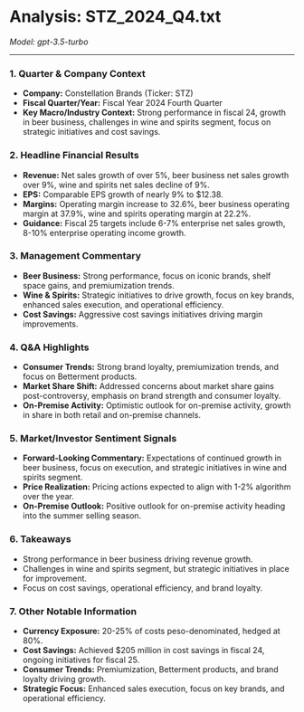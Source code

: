# Analysis: STZ_2024_Q4.txt

*Model: gpt-3.5-turbo*

---

### 1. Quarter & Company Context
- **Company:** Constellation Brands (Ticker: STZ)
- **Fiscal Quarter/Year:** Fiscal Year 2024 Fourth Quarter
- **Key Macro/Industry Context:** Strong performance in fiscal 24, growth in beer business, challenges in wine and spirits segment, focus on strategic initiatives and cost savings.

### 2. Headline Financial Results
- **Revenue:** Net sales growth of over 5%, beer business net sales growth over 9%, wine and spirits net sales decline of 9%.
- **EPS:** Comparable EPS growth of nearly 9% to $12.38.
- **Margins:** Operating margin increase to 32.6%, beer business operating margin at 37.9%, wine and spirits operating margin at 22.2%.
- **Guidance:** Fiscal 25 targets include 6-7% enterprise net sales growth, 8-10% enterprise operating income growth.

### 3. Management Commentary
- **Beer Business:** Strong performance, focus on iconic brands, shelf space gains, and premiumization trends.
- **Wine & Spirits:** Strategic initiatives to drive growth, focus on key brands, enhanced sales execution, and operational efficiency.
- **Cost Savings:** Aggressive cost savings initiatives driving margin improvements.

### 4. Q&A Highlights
- **Consumer Trends:** Strong brand loyalty, premiumization trends, and focus on Betterment products.
- **Market Share Shift:** Addressed concerns about market share gains post-controversy, emphasis on brand strength and consumer loyalty.
- **On-Premise Activity:** Optimistic outlook for on-premise activity, growth in share in both retail and on-premise channels.

### 5. Market/Investor Sentiment Signals
- **Forward-Looking Commentary:** Expectations of continued growth in beer business, focus on execution, and strategic initiatives in wine and spirits segment.
- **Price Realization:** Pricing actions expected to align with 1-2% algorithm over the year.
- **On-Premise Outlook:** Positive outlook for on-premise activity heading into the summer selling season.

### 6. Takeaways
- Strong performance in beer business driving revenue growth.
- Challenges in wine and spirits segment, but strategic initiatives in place for improvement.
- Focus on cost savings, operational efficiency, and brand loyalty.

### 7. Other Notable Information
- **Currency Exposure:** 20-25% of costs peso-denominated, hedged at 80%.
- **Cost Savings:** Achieved $205 million in cost savings in fiscal 24, ongoing initiatives for fiscal 25.
- **Consumer Trends:** Premiumization, Betterment products, and brand loyalty driving growth.
- **Strategic Focus:** Enhanced sales execution, focus on key brands, and operational efficiency.